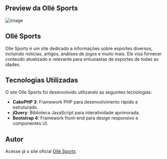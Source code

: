 ## Preview da Ollé Sports
![image](https://github.com/lucasheideric-dev/Olle-Sports/assets/119465141/5042ec02-2a09-4a24-b9c0-0c5337805817)


## Ollé Sports
Olle Sports é um site dedicado a informações sobre esportes diversos, incluindo notícias, artigos, análises de jogos e muito mais. Ele visa fornecer conteúdo atualizado e relevante para entusiastas de esportes de todas as idades.


## Tecnologias Utilizadas
O site Olle Sports foi desenvolvido utilizando as seguintes tecnologias:

- **CakePHP 3**: Framework PHP para desenvolvimento rápido e estruturado.
- **jQuery**: Biblioteca JavaScript para interatividade aprimorada.
- **Bootstrap 4**: Framework front-end para design responsivo e componentes UI.


## Autor
Acesse já o site oficial [Ollé Sports](https://ollesports.com.br)

